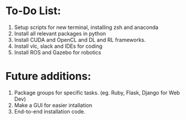 # To-Do List:

1. Setup scripts for new terminal, installing zsh and anaconda
2. Install all relevant packages in python
3. Install CUDA and OpenCL and DL and RL frameworks.
4. Install vlc, slack and IDEs for coding
5. Install ROS and Gazebo for robotics

# Future additions:

1. Package groups for specific tasks. (eg. Ruby, Flask, Django for Web Dev)
2. Make a GUI for easier intallation
3. End-to-end installation code.
